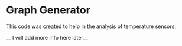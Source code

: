 # Graph Generator

This code was created to help in the analysis of temperature sensors.

__ I will add more info here later__
